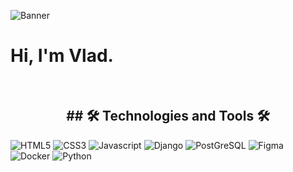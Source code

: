 ![Banner](https://github.com/vkoudela-dev/vkoudela-dev/blob/main/banner2.gif)

# Hi, I'm Vlad.

<br>

<h2 align="center">## 🛠️ Technologies and Tools 🛠️</h2>

<span><img alt="HTML5" src="https://img.shields.io/badge/-HTML5-E34F26?style=for-the-badge&labelColor=252525&logo=html5&logoColor=E34F26"/></span>
<img display="flex" alt="CSS3" src="https://img.shields.io/badge/-CSS3-1572B6?style=for-the-badge&labelColor=252525&logo=css3&logoColor=1572B6"/>
<img alt="Javascript" src="https://img.shields.io/badge/-Javascript-F0DB4F?style=for-the-badge&labelColor=252525&logo=javascript&logoColor=F0DB4F"/>
<img alt="Django" src="https://img.shields.io/badge/-Django-2baa77?style=for-the-badge&labelColor=252525&logo=django&logoColor=2baa77"/>
<img alt="PostGreSQL" src="https://img.shields.io/badge/-PostGreSQL-4169E1?style=for-the-badge&labelColor=252525&logo=PostGreSQL&logoColor=4169E1"/>
<img alt="Figma" src="https://img.shields.io/badge/-Figma-F24E1E?style=for-the-badge&labelColor=252525&logo=figma&logoColor=F24E1E"/>
<img alt="Docker" src="https://img.shields.io/badge/-Docker-2496ED?style=for-the-badge&labelColor=252525&logo=docker&logoColor=2496ED"/>
<img alt="Python" src="https://img.shields.io/badge/-Python-3776AB?style=for-the-badge&labelColor=252525&logo=python&logoColor=3776AB"/>
